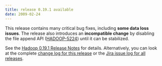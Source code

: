 ```yaml
---
title: release 0.19.1 available
date: 2009-02-24
---
```

<!---
  Licensed under the Apache License, Version 2.0 (the "License");
  you may not use this file except in compliance with the License.
  You may obtain a copy of the License at

   http://www.apache.org/licenses/LICENSE-2.0

  Unless required by applicable law or agreed to in writing, software
  distributed under the License is distributed on an "AS IS" BASIS,
  WITHOUT WARRANTIES OR CONDITIONS OF ANY KIND, either express or implied.
  See the License for the specific language governing permissions and
  limitations under the License. See accompanying LICENSE file.
-->

This release contains many critical bug fixes, including **some data
loss issues**. The release also introduces an **incompatible change** by
disabling the file append API
([HADOOP-5224](http://issues.apache.org/jira/browse/HADOOP-5224)) until
it can be stabilized.

See the [Hadoop 0.19.1 Release
Notes](http://hadoop.apache.org/docs/r0.19.1/releasenotes.html) for
details. Alternatively, you can look at the complete [change log for
this release](http://hadoop.apache.org/docs/r0.19.1/changes.html) or the
[Jira issue log for all
releases](http://issues.apache.org/jira/browse/HADOOP?report=com.atlassian.jira.plugin.system.project:changelog-panel).

